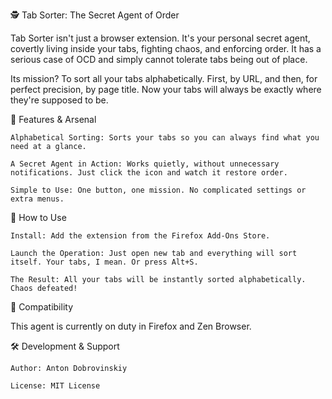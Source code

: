 🕵️ Tab Sorter: The Secret Agent of Order

Tab Sorter isn't just a browser extension. It's your personal secret agent, covertly living inside your tabs, fighting chaos, and enforcing order. It has a serious case of OCD and simply cannot tolerate tabs being out of place.

Its mission? To sort all your tabs alphabetically. First, by URL, and then, for perfect precision, by page title. Now your tabs will always be exactly where they're supposed to be.

💼 Features & Arsenal

    Alphabetical Sorting: Sorts your tabs so you can always find what you need at a glance.

    A Secret Agent in Action: Works quietly, without unnecessary notifications. Just click the icon and watch it restore order.

    Simple to Use: One button, one mission. No complicated settings or extra menus.

🚀 How to Use

    Install: Add the extension from the Firefox Add-Ons Store.

    Launch the Operation: Just open new tab and everything will sort itself. Your tabs, I mean. Or press Alt+S.

    The Result: All your tabs will be instantly sorted alphabetically. Chaos defeated!

🤝 Compatibility

This agent is currently on duty in Firefox and Zen Browser.

🛠️ Development & Support

    Author: Anton Dobrovinskiy

    License: MIT License